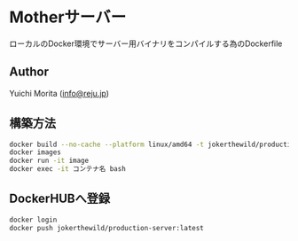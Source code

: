 # Motherサーバー

ローカルのDocker環境でサーバー用バイナリをコンパイルする為のDockerfile

## Author

Yuichi Morita (info@reju.jp)

## 構築方法

```bash
docker build --no-cache --platform linux/amd64 -t jokerthewild/production-server .
docker images
docker run -it image
docker exec -it コンテナ名 bash
```

## DockerHUBへ登録

```bash
docker login
docker push jokerthewild/production-server:latest
```

